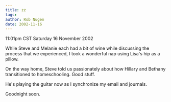 ```yaml
---
title: zz
tags: 
author: Rob Nugen
date: 2002-11-16
---
```


<p class=date>11:01pm CST Saturday 16 November 2002</p>

<p>While Steve and Melanie each had a bit of wine while discussing the
process that we experienced, I took a wonderful nap using Lisa's hip
as a pillow.</p>

<p>On the way home, Steve told us passionately about how Hillary and
Bethany transitioned to homeschooling.  Good stuff.</p>

<p>He's playing the guitar now as I synchronize my email and
journals.</p>

<p>Goodnight soon.</p>
